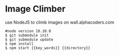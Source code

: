 # Image Climber
use NodeJS to climb images on wall.alphacoders.com

```
#node version 10.10.0
$ git submodule init
$ git submodule update
$ npm install
$ npm start {{key_words}} {{directory}}
